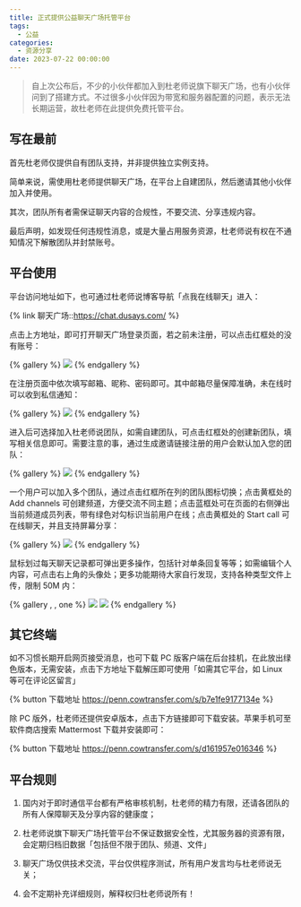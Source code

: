 ```yaml
---
title: 正式提供公益聊天广场托管平台
tags:
  - 公益
categories:
  - 资源分享
date: 2023-07-22 00:00:00
---
```


> 自上次公布后，不少的小伙伴都加入到杜老师说旗下聊天广场，也有小伙伴问到了搭建方式。不过很多小伙伴因为带宽和服务器配置的问题，表示无法长期运营，故杜老师在此提供免费托管平台。

<!-- more -->

## 写在最前

首先杜老师仅提供自有团队支持，并非提供独立实例支持。

简单来说，需使用杜老师提供聊天广场，在平台上自建团队，然后邀请其他小伙伴加入并使用。

其次，团队所有者需保证聊天内容的合规性，不要交流、分享违规内容。

最后声明，如发现任何违规性消息，或是大量占用服务资源，杜老师说有权在不通知情况下解散团队并封禁账号。

## 平台使用

平台访问地址如下，也可通过杜老师说博客导航「点我在线聊天」进入：

{% link 聊天广场::https://chat.dusays.com/ %}

点击上方地址，即可打开聊天广场登录页面，若之前未注册，可以点击红框处的没有账号：

{% gallery %}
![](https://cdn.dusays.com/2023/07/608-1.jpg)
{% endgallery %}

在注册页面中依次填写邮箱、昵称、密码即可。其中邮箱尽量保障准确，未在线时可以收到私信通知：

{% gallery %}
![](https://cdn.dusays.com/2023/07/608-2.jpg)
{% endgallery %}

进入后可选择加入杜老师说团队，如需自建团队，可点击红框处的创建新团队，填写相关信息即可。需要注意的事，通过生成邀请链接注册的用户会默认加入您的团队：

{% gallery %}
![](https://cdn.dusays.com/2023/07/608-3.jpg)
{% endgallery %}

一个用户可以加入多个团队，通过点击红框所在列的团队图标切换；点击黄框处的 Add channels 可创建频道，方便交流不同主题；点击蓝框处可在页面的右侧弹出当前频道成员列表，带有绿色对勾标识当前用户在线；点击黄框处的 Start call 可在线聊天，并且支持屏幕分享：

{% gallery %}
![](https://cdn.dusays.com/2023/07/608-4.jpg)
{% endgallery %}

鼠标划过每天聊天记录都可弹出更多操作，包括针对单条回复等等；如需编辑个人内容，可点击右上角的头像处；更多功能期待大家自行发现，支持各种类型文件上传，限制 50M 内：

{% gallery , , one %}
![](https://cdn.dusays.com/2023/07/608-5.jpg)
![](https://cdn.dusays.com/2023/07/608-6.jpg)
{% endgallery %}

## 其它终端

如不习惯长期开启网页接受消息，也可下载 PC 版客户端在后台挂机，在此放出绿色版本，无需安装，点击下方地址下载解压即可使用「如需其它平台，如 Linux 等可在评论区留言」

{% button 下载地址 https://penn.cowtransfer.com/s/b7e1fe9177134e %}

除 PC 版外，杜老师还提供安卓版本，点击下方链接即可下载安装。苹果手机可至软件商店搜索 Mattermost 下载并安装即可：

{% button 下载地址 https://penn.cowtransfer.com/s/d161957e016346 %}

## 平台规则

1. 国内对于即时通信平台都有严格审核机制，杜老师的精力有限，还请各团队的所有人保障聊天及分享内容的健康度；

2. 杜老师说旗下聊天广场托管平台不保证数据安全性，尤其服务器的资源有限，会定期归档旧数据「包括但不限于团队、频道、文件」

3. 聊天广场仅供技术交流，平台仅供程序测试，所有用户发言均与杜老师说无关；

4. 会不定期补充详细规则，解释权归杜老师说所有！